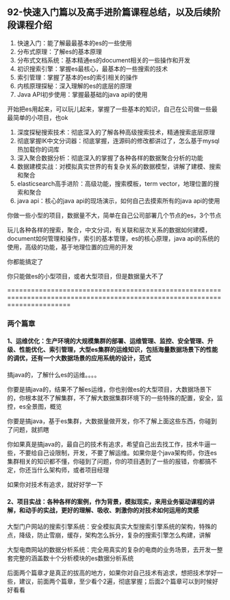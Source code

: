 ## 92-快速入门篇以及高手进阶篇课程总结，以及后续阶段课程介绍

1. 快速入门：能了解最最基本的es的一些使用
2. 分布式原理：了解es的基本原理
3. 分布式文档系统：基本精通es的document相关的一些操作和开发
4. 初识搜索引擎：掌握es最核心，最基本的一些搜索的技术
5. 索引管理：掌握了基本的es的索引相关的操作
6. 内核原理探秘：深入理解的es的底层的原理
7. Java API初步使用：掌握最基础的java api的使用

开始把es用起来，可以玩儿起来，掌握了一些基本的知识，自己在公司做一些最最简单的小项目，也ok

1. 深度探秘搜索技术：彻底深入的了解各种高级搜索技术，精通搜索底层原理
2. 彻底掌握IK中文分词器：彻底掌握，连源码的修改都讲过了，怎么基于mysql热加载你的词库
3. 深入聚合数据分析：彻底深入的掌握了各种各样的数据聚合分析的功能
4. 数据建模实战：对模拟真实世界的有复杂关系的数据模型，讲解了建模、搜索和聚合
5. elasticsearch高手进阶：高级功能，搜索模板，term vector，地理位置的搜索和聚合
6. java api：核心的java api的现场演示，如何自己去摸索所有的java api的使用

你做一些小型的项目，数据量不大，简单在自己公司部署几个节点的es，3个节点

玩儿各种各样的搜索，聚合，中文分词，有关联和层次关系的数据如何建模，document如何管理和操作，索引的基本管理，es的核心原理，java api的系统的使用，高级的功能，基于地理位置的应用的开发

你都能搞定了

你只能做es的小型项目，或者大型项目，但是数据量大不了

============================================================================================================================

### 两个篇章

#### 1、运维优化：生产环境的大规模集群的部署、运维管理、监控、安全管理、升级、性能优化、索引管理，大型es集群的运维知识，包括海量数据场景下的性能的调优，还有一个大数据场景的应用系统的设计，范式

搞java的，了解什么es的运维。。。。

你要是搞java的，结果不了解es运维，你也别做es的大型项目，大数据场景下的，你根本就不了解集群，不了解大数据集群环境下的一些特殊的配置，安全，监控，es全景图，概览

你要是搞java，基于es集群，大数据量做开发，你不了解上面这些东西，你碰到了问题，就抓瞎

你如果真是搞java的，最自己的技术有追求，希望自己出去找工作，技术牛逼一些，不要给自己设限制，开发，不要了解运维。如果你是个java架构师，你连es集群相关的知识都不懂，你碰到了问题，你的项目遇到了一些的报错，你都搞不定，你还当什么架构师，或者项目经理

如果你对技术有追求，就好好学一下

#### 2、项目实战：各种各样的案例，作为背景，模拟现实，来用业务驱动课程的讲解，和动手的实战，更好的理解、吸收、刺激你的对技术如何运用的灵感

大型门户网站的搜索引擎系统：安全模拟真实大型搜索引擎系统的架构，特殊的点，降级，防止雪崩，缓存，架构怎么拆分，复杂的搜索引擎怎么构建，讲解

大型电商网站的数据分析系统：完全用真实的复杂的电商的业务场景，去开发一整套完整的涵盖数十个分析模块的es数据分析系统

后面两个篇章才是真正的拔高的地方，如果你对自己技术有追求，想把技术学好一些，建议，前面两个篇章，至少看个2遍，彻底掌握；后面2个篇章可以到时候好好看看
